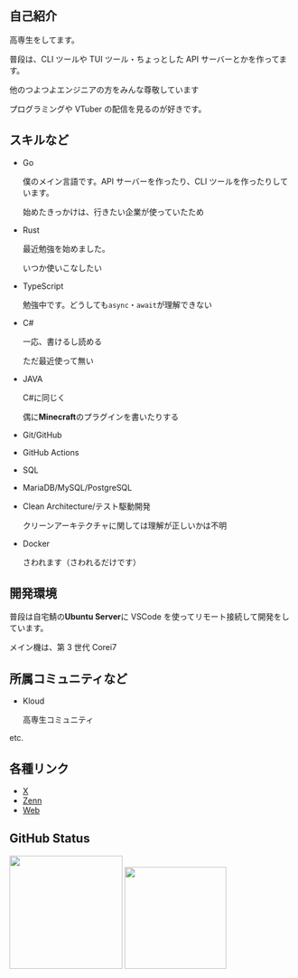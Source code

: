 ## 自己紹介

高専生をしてます。

普段は、CLI ツールや TUI ツール・ちょっとした API サーバーとかを作ってます。

他のつよつよエンジニアの方をみんな尊敬しています

プログラミングや VTuber の配信を見るのが好きです。

## スキルなど

- Go

  僕のメイン言語です。API サーバーを作ったり、CLI ツールを作ったりしています。

  始めたきっかけは、行きたい企業が使っていたため

- Rust

  最近勉強を始めました。

  いつか使いこなしたい

- TypeScript

  勉強中です。どうしても`async`・`await`が理解できない

- C#

  一応、書けるし読める

  ただ最近使って無い

- JAVA

  C#に同じく

  偶に**Minecraft**のプラグインを書いたりする

- Git/GitHub

- GitHub Actions

- SQL

- MariaDB/MySQL/PostgreSQL

- Clean Architecture/テスト駆動開発

  クリーンアーキテクチャに関しては理解が正しいかは不明

- Docker

  さわれます（さわれるだけです）

## 開発環境

普段は自宅鯖の**Ubuntu Server**に VSCode を使ってリモート接続して開発をしています。

メイン機は、第 3 世代 Corei7

## 所属コミュニティなど

- Kloud

  高専生コミュニティ

etc.

## 各種リンク

- [X](https://www.x.com/yuki_pc_it)
- [Zenn](https://zenn.dev/aqyuki)
- [Web](https://me.aq-yuki.net)

## GitHub Status

<p>

<img src="https://github-readme-stats.vercel.app/api/top-langs/?username=aqyuki&layout=compact" height=200>

<img src="https://github-readme-stats.vercel.app/api?username=aqyuki&show_icons=true" height=180>

</p>
